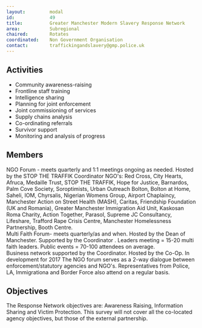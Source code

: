 ```yaml
---
layout: 		modal
id: 			49
title: 			Greater Manchester Modern Slavery Response Network
area: 			Subregional
chaired: 		Rotates
coordinated:	Non Government Organisation
contact:		traffickingandslavery@gmp.police.uk
---
```


Activities
----------

* Community awareness-raising
* Frontline staff training
* Intelligence sharing
* Planning for joint enforcement
* Joint commissioning of services
* Supply chains analysis
* Co-ordinating referrals
* Survivor support
* Monitoring and analysis of progress

Members
-------

NGO Forum - meets quarterly and 1:1 meetings ongoing as needed.  Hosted by the STOP THE TRAFFIK Coordinator 
NGO's: Red Cross, City Hearts, Afruca, Medaille Trust, STOP THE TRAFFIK, Hope for Justice, Barnardos, Palm Cove Society, Soroptimists, Urban Outreach Bolton, Bolton at Home, Saheli, IOM, Chyrsalis, Nigerian Womens Group, Airport Chaplaincy, Manchester Action on Street Health (MASH), Caritas,  Friendship Foundation (UK and Romania), Greater Manchester Immigration Aid Unit, Kaskosan Roma Charity, Action Together, Parasol, Supreme JC Consultancy, Lifeshare, Trafford Rape Crisis Centre, Manchester Homelessness Partnership, Booth Centre.     
Multi Faith Forum- meets quarterly/as and when.  Hosted by the Dean of Manchester. Supported by the Coordinator .  Leaders meeting = 15-20 multi faith leaders. Public events = 70-100 attendees on average.          
Business network supported by the Coordinator. Hosted by the Co-Op. In development for 2017 
The NGO forum serves as a 2-way dialogue between enforcement/statutory agencies and NGO's. Representatives from Police, LA, Immigrationa and Border Force also attend on a regular basis.

Objectives
----------

The Response Network objectives are: Awareness Raising, Information Sharing and Victim Protection. This survey will not cover all the co-located agency objectives, but those of the external partnership.